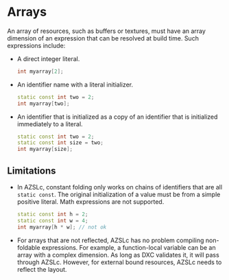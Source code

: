 # Arrays
An array of resources, such as buffers or textures, must have an array dimension of an expression that can be resolved at build time. Such expressions include: 
- A direct integer literal.
    ```cpp
    int myarray[2]; 
    ```

- An identifier name with a literal initializer.
    ```cpp
    static const int two = 2;
    int myarray[two];
    ```
- An identifier that is initialized as a copy of an identifier that is initialized immediately to a literal.  
    ```cpp
    static const int two = 2;
    static const int size = two;
    int myarray[size];
    ```  
<!-- [NOTE TO DEVS: Are the above code samples for valid expressions correct?] -->

## Limitations
- In AZSLc, constant folding only works on chains of identifiers that are all `static const`. The original initialization of a value must be from a simple positive literal. Math expressions are not supported. 
    ```cpp
    static const int h = 2;
    static const int w = 4;
    int myarray[h * w]; // not ok
    ```
- For arrays that are not reflected, AZSLc has no problem compiling non-foldable expressions. For example, a function-local variable can be an array with a complex dimension. As long as DXC validates it, it will pass through AZSLc. However, for external bound resources, AZSLc needs to reflect the layout. 
